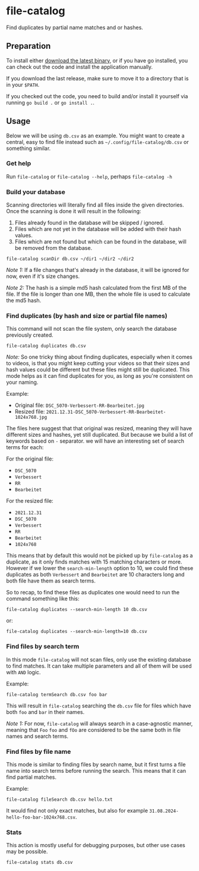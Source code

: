 # file-catalog

Find duplicates by partial name matches and or hashes.

## Preparation

To install either [download the latest binary](https://github.com/peteraba/cloudy-files/releases), or if you have go
installed, you can check out the code and install the application manually.

If you download the last release, make sure to move it to a directory that is in your `$PATH`.

If you checked out the code, you need to build and/or install it yourself via running `go build .` or `go install .`.

## Usage

Below we will be using `db.csv` as an example. You might want to create a central, easy to find file instead such as
`~/.config/file-catalog/db.csv` or something similar.

### Get help

Run `file-catalog` or `file-catalog --help`, perhaps `file-catalog -h`

### Build your database

Scanning directories will literally find all files inside the given directories. Once the scanning is done it will
result in the following:

1. Files already found in the database will be skipped / ignored.
2. Files which are not yet in the database will be added with their hash values.
3. Files which are not found but which can be found in the database, will be removed from the database.

`file-catalog scanDir db.csv ~/dir1 ~/dir2 ~/dir2`

*Note 1:* If a file changes that's already in the database, it will be ignored for now, even if it's size changes.

*Note 2:* The hash is a simple md5 hash calculated from the first MB of the file. If the file is longer than one MB,
then the whole file is used to calculate the md5 hash.

### Find duplicates (by hash and size or partial file names)

This command will not scan the file system, only search the database previously created.

`file-catalog duplicates db.csv`

*Note:* So one tricky thing about finding duplicates, especially when it comes to videos, is that you might keep cutting
your videos so that their sizes and hash values could be different but these files might still be duplicated. This mode
helps as it can find duplicates for you, as long as you're consistent on your naming.

Example:
- Original file: `DSC_5070-Verbessert-RR-Bearbeitet.jpg`
- Resized file: `2021.12.31-DSC_5070-Verbessert-RR-Bearbeitet-1024x768.jpg`

The files here suggest that that original was resized, meaning they will have different sizes and hashes, yet still
duplicated. But because we build a list of keywords based on `-` separator. we will have an interesting set of search
terms for each:

For the original file:
- `DSC_5070`
- `Verbessert`
- `RR`
- `Bearbeitet`

For the resized file:
- `2021.12.31`
- `DSC_5070`
- `Verbessert`
- `RR`
- `Bearbeitet`
- `1024x768`

This means that by default this would not be picked up by `file-catalog` as a duplicate, as it only finds matches with
15 matching characters or more. However if we lower the `search-min-length` option to 10, we could find these duplicates
as both `Verbessert` and `Bearbeitet` are 10 characters long and both file have them as search terms.

So to recap, to find these files as duplicates one would need to run the command something like this:

`file-catalog duplicates --search-min-length 10 db.csv`

or:

`file-catalog duplicates --search-min-length=10 db.csv`

### Find files by search term

In this mode `file-catalog` will not scan files, only use the existing database to find matches. It can take multiple
parameters and all of them will be used with `AND` logic.

Example:

`file-catalog termSearch db.csv foo bar`

This will result in `file-catalog` searching the `db.csv` file for files which have both `foo` and `bar` in their names.

*Note 1:* For now, `file-catalog` will always search in a case-agnostic manner, meaning that `Foo` `foo` and `fOo` are
considered to be the same both in file names and search terms.

### Find files by file name

This mode is similar to finding files by search name, but it first turns a file name into search terms before running
the search. This means that it can find partial matches.

Example:

`file-catalog fileSearch db.csv hello.txt`

It would find not only exact matches, but also for example `31.08.2024-hello-foo-bar-1024x768.csv`.

### Stats

This action is mostly useful for debugging purposes, but other use cases may be possible.

`file-catalog stats db.csv`
